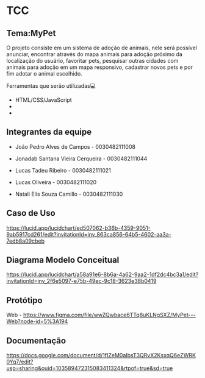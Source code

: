 # TCC
Tema:MyPet
-


O projeto consiste em um sistema de adoção de animais, nele será possível anunciar, encontrar através do mapa animais para adoção próximo da localização do usuário, favoritar pets, pesquisar outras cidades com animais para adoção em um mapa responsivo, cadastrar novos pets e por fim adotar o animal escolhido.

Ferramentas que serão utilizadas:computer:
- HTML/CSS/JavaScript
-
-



Integrantes da equipe
-

- João Pedro Alves de Campos - 0030482111008

- Jonadab Santana Vieira Cerqueira - 0030482111044

- Lucas Tadeu Ribeiro - 0030482111021

- Lucas Oliveira - 0030482111020

- Natali Elis Souza Camillo - 0030482111030

Caso de Uso 
-
https://lucid.app/lucidchart/ed507062-b36b-4359-9051-9ab5917cd261/edit?invitationId=inv_863ca856-64b5-4602-aa3a-7edb8a09cbeb

Diagrama Modelo Conceitual 
-
https://lucid.app/lucidchart/a58a91e6-8b6a-4a62-9aa2-1df2dc4bc3a1/edit?invitationId=inv_2f6e5097-e75b-49ec-9c18-3623e38b0419

Protótipo
-


Web - https://www.figma.com/file/wwZQwbace6TTq8uKLNgSXZ/MyPet---Web?node-id=5%3A194

Documentação
-
https://docs.google.com/document/d/1fIZeM0aIbsT3QRvX2KsxqQ6eZWRK0Yq7/edit?usp=sharing&ouid=103589472315083411324&rtpof=true&sd=true
